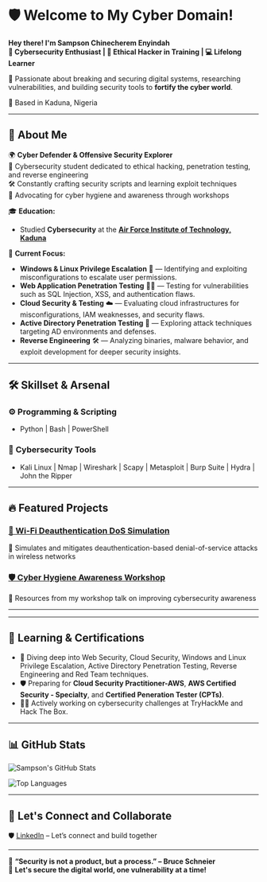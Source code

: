 # 🛡️ Welcome to My Cyber Domain!  
**Hey there! I'm Sampson Chinecherem Enyindah**  
**🔐 Cybersecurity Enthusiast | 🧠 Ethical Hacker in Training | 💻 Lifelong Learner**  

🚀 Passionate about breaking and securing digital systems, researching vulnerabilities, and building security tools to **fortify the cyber world**.  

📍 Based in Kaduna, Nigeria  

---

## 🔐 About Me  
🌍 **Cyber Defender & Offensive Security Explorer**  
🔎 Cybersecurity student dedicated to ethical hacking, penetration testing, and reverse engineering  
🛠️ Constantly crafting security scripts and learning exploit techniques  
📜 Advocating for cyber hygiene and awareness through workshops  

🎓 **Education:**  
- Studied **Cybersecurity** at the **[Air Force Institute of Technology, Kaduna](https://www.afit.edu.ng)**

🔬 **Current Focus:**  
- **Windows & Linux Privilege Escalation** 🔗 — Identifying and exploiting misconfigurations to escalate user permissions.  
- **Web Application Penetration Testing** 🕵️‍♂️ — Testing for vulnerabilities such as SQL Injection, XSS, and authentication flaws.  
- **Cloud Security & Testing** ☁️ — Evaluating cloud infrastructures for misconfigurations, IAM weaknesses, and security flaws.  
- **Active Directory Penetration Testing** 🏢 — Exploring attack techniques targeting AD environments and defenses.  
- **Reverse Engineering** 🛠️ — Analyzing binaries, malware behavior, and exploit development for deeper security insights.  

---

## 🛠️ Skillset & Arsenal  

### ⚙️ **Programming & Scripting**
- Python | Bash | PowerShell 

### 🔎 **Cybersecurity Tools**
- Kali Linux | Nmap | Wireshark | Scapy | Metasploit | Burp Suite | Hydra | John the Ripper  

<!--### 🏗️ **Other Technologies**
- Git | MySQL | Docker | VirtualBox  

### 🚀 **Platforms & Training**
- TryHackMe | Hack The Box | CyberSecLabs | PenTesters Academy
-->
---

## 🔥 Featured Projects  

### [📡 Wi-Fi Deauthentication DoS Simulation](https://github.com/your-username/deauth-dos-simulation)
🔹 Simulates and mitigates deauthentication-based denial-of-service attacks in wireless networks  

<!--### [🔍 Custom Python Port Scanner](https://github.com/your-username/python-port-scanner)
🔹 Lightweight Python tool to scan open ports and services for reconnaissance tasks  
-->
### [🛡️ Cyber Hygiene Awareness Workshop](https://github.com/your-username/cyber-hygiene-workshop)
🔹 Resources from my workshop talk on improving cybersecurity awareness  

---

<!--## 📚 Security Writeups  

### 💀 **CTF Walkthroughs & Vulnerability Analysis**
🔹 [🧩 TryHackMe – Blue Room Walkthrough](https://github.com/your-username/tryhackme-blue)  
🔹 [🎯 Hack The Box – Lame Machine Walkthrough](https://github.com/your-username/htb-lame)  
🔹 [🔓 VulnHub – Mr Robot Walkthrough](https://github.com/your-username/vulnhub-mr-robot)  
-->
---

## 🌱 Learning & Certifications  
- 📖 Diving deep into Web Security, Cloud Security, Windows and Linux Privilege Escalation, Active Directory Penetration Testing, Reverse Engineering and Red Team techniques.  
- 🛡️ Preparing for **Cloud Security Practitioner-AWS**, **AWS Certified Security - Specialty**, and **Certified Peneration Tester (CPTs)**.  
- 🕵️‍♂️ Actively working on cybersecurity challenges at TryHackMe and Hack The Box.  

---

## 📊 GitHub Stats  

![Sampson's GitHub Stats](https://github-readme-stats.vercel.app/api?username=Samchi-byte&show_icons=true&theme=tokyonight)  

![Top Languages](https://github-readme-stats.vercel.app/api/top-langs/?username=Samchi-byte&layout=compact&theme=tokyonight)  

---

## 🤝 Let's Connect and Collaborate

🛡️ [LinkedIn](https://linkedin.com/in/sampson-enyindah) – Let’s connect and build together  
<!--📝 [Cybersecurity Blog](https://yourcyberblog.com) – Sharing insights, security techniques & research findings  
🎖️ [TryHackMe Profile](https://tryhackme.com/p/yourusername)  
-->
---

📌 **“Security is not a product, but a process.” – Bruce Schneier**  
🚀 **Let's secure the digital world, one vulnerability at a time!**  


















<!--# 🚀 Hello, I'm Sampson!  
**Cybersecurity Enthusiast | Ethical Hacking & Threat Analysis**  

Welcome to my GitHub! I'm a cybersecurity student passionate about ethical hacking, digital forensics, and securing networks against cyber threats. Whether it's analyzing malware, exploring vulnerabilities, or building security automation tools—I thrive in the ever-evolving world of cybersecurity.

## 🔐 About Me
- 🎓 Cybersecurity student with hands-on experience in penetration testing & network security.  
- 💡 Constantly exploring exploit development, reverse engineering, and cryptography.  
- 🛠️ Building tools that enhance security operations and threat mitigation.  
- 🔍 Researching attack techniques, cybersecurity trends, and defensive strategies.  

## 🛠️ Skills & Specialties
- **Programming:** Python, Bash, PowerShell
- **Cyber Tools:** Wireshark, Nmap, Metasploit, Burp Suite, Hydra, John the Ripper  
- **Security Domains:** Web Application Security, Network Defense, Incident Response, Forensics  
- **Operating Systems:** Linux (Kali), and Windows 
- **Ethical Hacking:** Capture The Flag (CTF) challenges, penetration testing, vulnerability analysis  

## 🚨 Featured Projects
🔹 **[Security Automation Scripts](https://github.com/your-username/security-scripts)** – Python tools for threat detection & log analysis  
🔹 **[CTF Challenges & Solutions](https://github.com/your-username/CTF-Writeups)** – A collection of write-ups from security challenges I’ve tackled  
🔹 **[Threat Analysis Reports](https://github.com/your-username/threat-reports)** – Research-based documentation of malware analysis & security incidents  

## 🌱 Ongoing Learning & Certifications
- 📖 Diving deep into Web Security, Cloud Security, and Red Team techniques.  
- 🛡️ Preparing for **Cloud Security Practitoner-AWS**, **Certified Peneration Tester (CPTs)**, and **Offensive Security Certified Professional (OSCP)**.  
- 🕵️‍♂️ Actively working on cybersecurity challenges at TryHackMe & Hack The Box.  

## 🤝 Connect & Collaborate
- 🔗 [LinkedIn](https://www.linkedin.com/in/your-username) – Let’s build a network!  
- ✍️ [Blog](https://your-blog-url.com) – Sharing insights, security techniques & research findings.  

📌 **Let’s secure the digital world together!**  











<!---<h1>Hi, I'm Sampson!

<h2> Cybersecurity Projects:</h2>

  - [Deauthentication-based Denial-of-Service Attack](https://github.com/joshmadakor1/Algorithms-Practice)





<h2> 🤳 Connect with me:</h2>

[<img align="left" alt="JoshMadakor | YouTube" width="22px" src="https://cdn.jsdelivr.net/npm/simple-icons@v3/icons/youtube.svg" />][youtube]
[<img align="left" alt="JoshMadakor | Twitter" width="22px" src="https://cdn.jsdelivr.net/npm/simple-icons@v3/icons/twitter.svg" />][twitter]
[<img align="left" alt="JoshMadakor | LinkedIn" width="22px" src="https://cdn.jsdelivr.net/npm/simple-icons@v3/icons/linkedin.svg" />][linkedin]
[<img align="left" alt="JoshMadakor | Instagram" width="22px" src="https://cdn.jsdelivr.net/npm/simple-icons@v3/icons/instagram.svg" />][instagram]

[twitter]: https://twitter.com/joshmadakor
[youtube]: https://www.youtube.com/c/joshmadakor
[instagram]: https://www.instagram.com/joshmadakor/
[linkedin]: https://linkedin.com/in/joshmadakor

<!--
**joshmadakor1/joshmadakor1** is a ✨ _special_ ✨ repository because its `README.md` (this file) appears on your GitHub profile.

Here are some ideas to get you started:

- 🔭 I’m currently working on ...
- 🌱 I’m currently learning ...
- 👯 I’m looking to collaborate on ...
- 🤔 I’m looking for help with ...
- 💬 Ask me about ...
- 📫 How to reach me: ...
- 😄 Pronouns: ...
- ⚡ Fun fact: ...
-->
